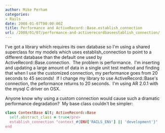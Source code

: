 ```yaml
---
author: Mike Perham
categories:
- Rails
date: 2008-01-07T00:00:00Z
title: Performance and ActiveRecord::Base.establish_connection
url: /2008/01/07/performance-and-activerecordbaseestablish_connection/
---
```


I've got a library which requires its own database so I'm using a shared superclass for my models which uses establish_connection to point to a different database than the default one used by ActiveRecord::Base.connection.  The problem is performance.  I'm inserting and updating a large amount of data in a single unit test method and finding that when I use the customized connection, my performance goes from 20 seconds to 45 seconds!  If I change my library to use ActiveRecord::Base's connection, the peformance returns to 20 seconds.  I'm using AR 2.0.1 with the mysql C driver on OSX.

Anyone know why using a custom connection would cause such a dramatic performance degradation?  My base class couldn't be simpler:

```ruby
class ContextBase &lt; ActiveRecord::Base
  self.abstract_class = true</pre>
  establish_connection "context_#{ENV['RAILS_ENV'] || 'development'}"
end
```
